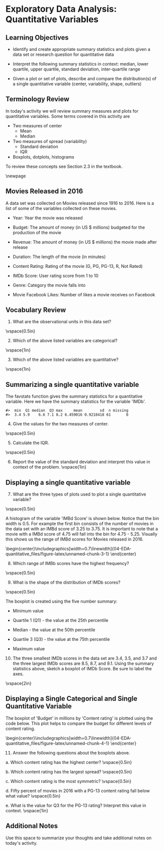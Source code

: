 # Exploratory Data Analysis: Quantitative Variables

## Learning Objectives

* Identify and create appropriate summary statistics and plots
  given a data set or research question for quantitative data
  
* Interpret the following summary statistics in context:
  median, lower quartile, upper quartile,
  standard deviation, inter-quartile range
  
* Given a plot or set of plots, describe and compare the distribution(s)
  of a single quantitative variable
  (center, variability, shape, outliers)
  
## Terminology Review

In today's activity we will review summary measures and plots for quantitative variables.  Some terms covered in this activity are

* Two measures of center
    * Mean
    * Median
* Two measures of spread (variability)
    * Standard deviation
    * IQR
* Boxplots, dotplots, histograms

To review these concepts see Section 2.3 in the textbook.  

\newpage

## Movies Released in 2016

A data set was collected on Movies released since 1916 to 2016.  Here is a list of some of the variables collected on these movies.

* Year: Year the movie was released

* Budget: The amount of money (in US $ millions) budgeted for the production of the movie

* Revenue: The amount of money (in US $ millions) the movie made after release

* Duration: The length of the movie (in minutes)

* Content Rating: Rating of the movie (G, PG, PG-13, R, Not Rated)

* IMDb Score: User rating score from 1 to 10

* Genre: Category the movie falls into

* Movie Facebook Likes: Number of likes a movie receives on Facebook

## Vocabulary Review

1. What are the observational units in this data set?

\vspace{0.5in}

2. Which of the above listed variables are categorical?

\vspace{1in}

3. Which of the above listed variables are quantitative?

\vspace{1in}



## Summarizing a single quantitative variable

The favstats function gives the summary statistics for a quantitative variable. Here we have the summary statistics for the variable 'IMDb'.


```
#>  min  Q1 median  Q3 max     mean        sd  n missing
#>  3.4 5.9    6.6 7.1 8.2 6.459016 0.9218418 61       0
```


4. Give the values for the two measures of center. 

\vspace{0.5in}

5. Calculate the IQR.

\vspace{0.5in}

6. Report the value of the standard deviation and interpret this value in context of the problem.
\vspace{1in}

## Displaying a single quantitative variable

7. What are the three types of plots used to plot a single quantitative variable?

\vspace{0.5in}

A histogram of the variable 'IMBd Score' is shown below.  Notice that the bin width is 0.5.  For example the first bin consists of the number of movies in the data set with an IMBd score of 3.25 to 3.75.  It is important to note that a movie with a IMBd score of 4.75 will fall into the bin for 4.75 - 5.25.  Visually this shows us the range of IMBd scores for Movies released in 2016.


\begin{center}\includegraphics[width=0.7\linewidth]{04-EDA-quantitative_files/figure-latex/unnamed-chunk-3-1} \end{center}


8. Which range of IMBb scores have the highest frequency?

\vspace{0.5in}

9. What is the shape of the distribution of IMDb scores?

\vspace{0.5in}

The boxplot is created using the five number summary:

* Minimum value

* Quartile 1 (Q1) - the value at the 25th percentile

* Median - the value at the 50th percentile

* Quartile 3 (Q3) - the value at the 75th percentile

* Maximum value 

10.  The three smallest IMDb scores in the data set are 3.4, 3.5, and 3.7 and the three largest IMDb scores are 8.5, 8.7, and 9.1.  Using the summary statistics above, sketch a boxplot of IMDb Score.  Be sure to label the axes.

\vspace{2in}

## Displaying a Single Categorical and Single Quantitative Variable

The boxplot of 'Budget' in millions by 'Content rating' is plotted using the code below.  This plot helps to compare the budget for different levels of content rating.


\begin{center}\includegraphics[width=0.7\linewidth]{04-EDA-quantitative_files/figure-latex/unnamed-chunk-4-1} \end{center}

11. Answer the following questions about the boxplots above.

   a. Which content rating has the highest center?
\vspace{0.5in}

   b. Which content rating has the largest spread?
\vspace{0.5in}

   c. Which content rating is the most symmetric?
\vspace{0.5in}
    
   d. Fifty percent of movies in 2016 with a PG-13 content rating fall below what value?
\vspace{0.5in}

   e.  What is the value for Q3 for the PG-13 rating?  Interpret this value in context.
\vspace{1in}



## Additional Notes

Use this space to summarize your thoughts and take additional notes on today's activity.
